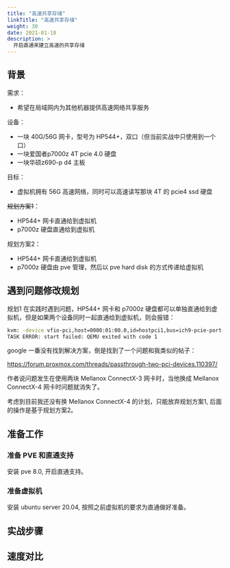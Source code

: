 ```yaml
---
title: "高速共享存储"
linkTitle: "高速共享存储"
weight: 30
date: 2021-01-18
description: >
  开启直通来建立高速的共享存储
---
```




## 背景

需求：

- 希望在局域网内为其他机器提供高速网络共享服务

设备：

- 一块 40G/56G 网卡，型号为 HP544+，双口（但当前实战中只使用到一个口）
- 一块爱国者p7000z 4T pcie 4.0 硬盘
- 一块华硕z690-p d4 主板

目标：

- 虚拟机拥有 56G 高速网络，同时可以高速读写那块 4T 的 pcie4 ssd 硬盘

~~规划方案1~~：

-  HP544+ 网卡直通给到虚拟机
-  p7000z  硬盘直通给到虚拟机

规划方案2：

-  HP544+ 网卡直通给到虚拟机
-  p7000z 硬盘由 pve 管理，然后以 pve hard disk 的方式传递给虚拟机

## 遇到问题修改规划

规划1 在实践时遇到问题，HP544+ 网卡和 p7000z  硬盘都可以单独直通给到虚拟机，但是如果两个设备同时一起直通给到虚拟机，则会报错：

```bash
kvm: -device vfio-pci,host=0000:01:00.0,id=hostpci1,bus=ich9-pcie-port-2,addr=0x0: vfio 0000:01:00.0: Failed to set up TRIGGER eventfd signaling for interrupt INTX-0: VFIO_DEVICE_SET_IRQS failure: Device or resource busy
TASK ERROR: start failed: QEMU exited with code 1
```

google 一番没有找到解决方案，倒是找到了一个问题和我类似的帖子：

https://forum.proxmox.com/threads/passthrough-two-pci-devices.110397/

作者说问题发生在使用两块 Mellanox ConnectX-3 网卡时，当他换成 Mellanox ConnectX-4 网卡时问题就消失了。

考虑到目前我还没有换 Mellanox ConnectX-4 的计划，只能放弃规划方案1, 后面的操作是基于规划方案2。 

## 准备工作

### 准备 PVE 和直通支持

安装 pve 8.0, 开启直通支持。

### 准备虚拟机

安装 ubuntu server 20.04, 按照之前虚拟机的要求为直通做好准备。

## 实战步骤



## 速度对比

